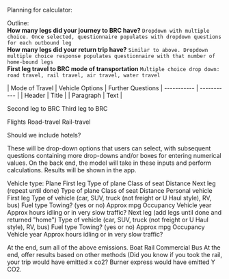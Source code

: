 Planning for calculator:

Outline:    
**How many legs did your journey to BRC have?** ```Dropdown with multiple choice. Once selected, questionnaire populates with dropdown questions for each outbound leg ```    
**How many legs did your return trip have?** ``` Similar to above. Dropdown multiple choice response populates questionnaire with that number of home-bound legs ```    
**First leg travel to BRC mode of transportation** ``` Multiple choice drop down: road travel, rail travel, air travel, water travel ```    

| Mode of Travel | Vehicle Options | Further Questions
| ----------- | ----------- |
| Header      | Title       |
| Paragraph   | Text        | 

Second leg to BRC
Third leg to BRC


Flights
Road-travel
Rail-travel


Should we include hotels?

These will be drop-down options that users can select, with subsequent questions containing more drop-downs and/or boxes for entering numerical values. 
On the back end, the model will take in these inputs and perform calculations. Results will be shown in the app.

Vehicle type:
  Plane
    First leg
      Type of plane
        Class of seat
          Distance
    Next leg (repeat until done)
      Type of plane
        Class of seat
          Distance
  Personal vehicle
    First leg
      Type of vehicle (car, SUV, truck (not freight or U Haul style), RV, bus)
        Fuel type
          Towing? (yes or no)
            Approx mpg
              Occupancy
                Vehicle year
                  Approx hours idling or in very slow traffic?
    Next leg (add legs until done and returned "home")
      Type of vehicle (car, SUV, truck (not freight or U Haul style), RV, bus)
        Fuel type
          Towing? (yes or no)
            Approx mpg
              Occupancy
                Vehicle year
                  Approx hours idling or in very slow traffic?
  
At the end, sum all of the above emissions. 
  Boat
  Rail
  Commercial Bus
  At the end, offer results based on other methods (Did you know if you took the rail, your trip would have emitted x co2? Burner express would have emitted Y CO2.
